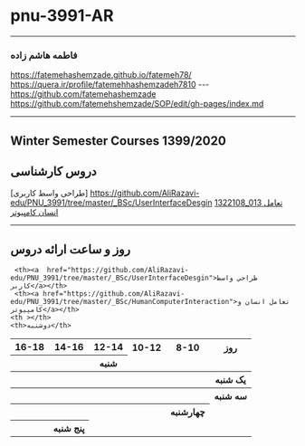 # pnu-3991-AR
----------
### فاطمه هاشم زاده

https://fatemehashemzade.github.io/fatemeh78/
https://quera.ir/profile/fatemehhashemzadeh7810
---https://github.com/fatemehashemzade
https://github.com/fatemehshemzade/SOP/edit/gh-pages/index.md




-------------------
## Winter Semester Courses 1399/2020

## دروس کارشناسی
[طراحی واسط کاربری] https://github.com/AliRazavi-edu/PNU_3991/tree/master/_BSc/UserInterfaceDesgin
[1322108_013 تعامل انسان کامپیوتر](https://github.com/AliRazavi-edu/PNU_3991/tree/master/_BSc/HumanComputerInteraction)

-----------------
## روز و ساعت ارائه دروس

<table style="width:100%">
  <tr>
    <th >16-18</th>
    <th >14-16</th>
    <th >12-14</th>
    <th>10-12</th>
    <th>8-10</th>
    <th>روز</th>
  </tr>
  <tr>
    <th></th>
    <th></th>
    <th>شنبه</th>
  </tr>
   <tr>
    <th ></th>
    <th ></th>
    <th></th>
    <th></th>
    <th ></th>
    <th>یک شنبه</th>
  </tr>
   <tr>
     
     <th><a  href="https://github.com/AliRazavi-edu/PNU_3991/tree/master/_BSc/UserInterfaceDesgin">طراحي واسط كاربر</a></th>
     <th><a href="https://github.com/AliRazavi-edu/PNU_3991/tree/master/_BSc/HumanComputerInteraction">تعامل انسان و كامپيوتر</a></th>
    <th ></th>   
    <th>دوشنبه</th>
  </tr>
   <tr>
    <th ></th>
    <th ></th>
    <th></th>
    <th></th>
    <th ></th>
    <th>سه شنبه</th>
  </tr>
   <tr>
    <th ></th>
    <th ></th>
    <th></th>
    <th></th>
    <th>چهارشنبه</th>
  </tr>
   <tr>
    <th ></th>
    <th>پنج شنبه</th
  </tr>
</table>
